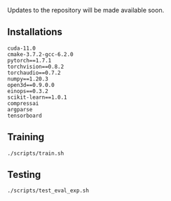 Updates to the repository will be made available soon.

## Installations
```
cuda-11.0
cmake-3.7.2-gcc-6.2.0
pytorch==1.7.1 
torchvision==0.8.2 
torchaudio==0.7.2 
numpy==1.20.3 
open3d==0.9.0.0 
einops==0.3.2 
scikit-learn==1.0.1 
compressai 
argparse
tensorboard
```
<!--
## Data Preparation
Download images, annotations, oxts and calibration information from <a href="http://www.cvlibs.net/datasets/kitti/eval_tracking.php">KITTI Tracking website</a>

Run kitti2coco.py in scripts to convert the annotation into COCO format.
```
python scripts/kitti2coco.py
```
It will create tracking_subval_mini.json, tracking_subval.json, tracking_train.json, tracking_subtrain.json, tracking_test.json and similar files with prefix detection- under data/KITTI/anns.
-->

## Training
```
./scripts/train.sh
```

## Testing
```
./scripts/test_eval_exp.sh

